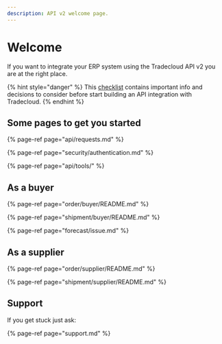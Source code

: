 ```yaml
---
description: API v2 welcome page.
---
```


# Welcome

If you want to integrate your ERP system using the Tradecloud API v2 you are at the right place.

{% hint style="danger" %}
This [checklist](checklist.md) contains important info and decisions to consider before start building an API integration with Tradecloud.
{% endhint %}

## Some pages to get you started

{% page-ref page="api/requests.md" %}

{% page-ref page="security/authentication.md" %}

{% page-ref page="api/tools/" %}

## As a buyer

{% page-ref page="order/buyer/README.md" %}

{% page-ref page="shipment/buyer/README.md" %}

{% page-ref page="forecast/issue.md" %}

## As a supplier

{% page-ref page="order/supplier/README.md" %}

{% page-ref page="shipment/supplier/README.md" %}

## Support

If you get stuck just ask:

{% page-ref page="support.md" %}
